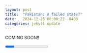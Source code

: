 ```yaml
---
layout: post
title:  "Pakistan: A failed state?"
date:   2024-12-25 00:00:22 -0400
categories: jekyll update
---
```


COMING SOON!!

<Progress>